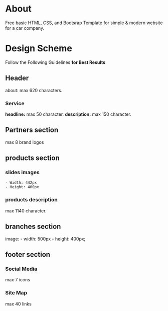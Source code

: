 # About

Free basic HTML, CSS, and Bootsrap Template for simple & modern website for a car company.

# Design Scheme

Follow the Following Guidelines **for Best Results**

## Header

about: max 620 characters.

### Service

**headline:** max 50 character.
**description:** max 150 character.

## Partners section

max 8 brand logos

## products section

### slides images

    - Width: 442px
    - Height: 400px

### products description

max 1140 character.

## branches section

image:
    - width: 500px
    - height: 400px;


## footer section

### Social Media

max 7 icons

### Site Map

max 40 links
